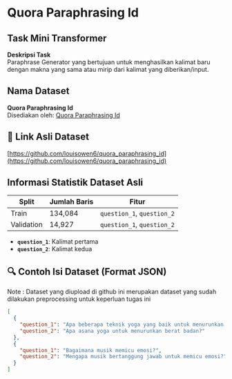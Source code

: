 # Quora Paraphrasing Id

## Task Mini Transformer
**Deskripsi Task**  
Paraphrase Generator yang bertujuan untuk menghasilkan kalimat baru dengan makna yang sama atau mirip dari kalimat yang diberikan/input.


## Nama Dataset
**Quora Paraphrasing Id**  
Disediakan oleh: [Quora Paraphrasing Id](https://github.com/louisowen6/quora_paraphrasing_id)

## 🔗 Link Asli Dataset
[https://github.com/louisowen6/quora_paraphrasing_id](https://github.com/louisowen6/quora_paraphrasing_id)

## Informasi Statistik Dataset Asli

| Split       | Jumlah Baris | Fitur                          |
|-------------|--------------|--------------------------------|
| Train       | 134,084      | `question_1`, `question_2`     |
| Validation  | 14,927       | `question_1`, `question_2`     |

- **`question_1`**: Kalimat pertama
- **`question_2`**: Kalimat kedua

## 🔍 Contoh Isi Dataset (Format JSON)
Note : Dataset yang diupload di github ini merupakan dataset yang sudah dilakukan preprocessing untuk keperluan tugas ini

```json
[
  {
    "question_1": "Apa beberapa teknik yoga yang baik untuk menurunkan berat badan?",
    "question_2": "Apa asana yoga untuk menurunkan berat badan?"
  },
  {
    "question_1": "Bagaimana musik memicu emosi?",
    "question_2": "Mengapa musik bertanggung jawab untuk memicu emosi?"
  }
]
